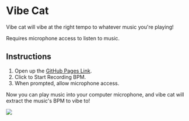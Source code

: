# Vibe Cat
Vibe cat will vibe at the right tempo to whatever music you're playing! 

Requires microphone access to listen to music.

## Instructions
1. Open up the [GitHub Pages Link](https://thisjustin123.github.io/vibe-cat/).
2. Click to Start Recording BPM.
3. When prompted, allow microphone access.

Now you can play music into your computer microphone, and vibe cat will extract
the music's BPM to vibe to!



![](https://media.tenor.com/_7R8xjV6dSIAAAAd/cat-vibe.gif)